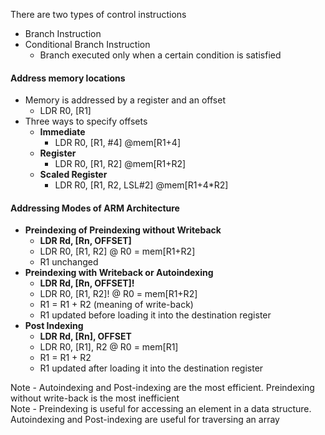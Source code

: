 There are two types of control instructions 
* Branch Instruction 
* Conditional Branch Instruction 
	* Branch executed only when a certain condition is satisfied 

#### Address memory locations 
* Memory is addressed by a register and an offset 
	* LDR R0, [R1]
* Three ways to specify offsets 
	* **Immediate** 
		* LDR R0, [R1, #4] @mem[R1+4]
	* **Register** 
		* LDR R0, [R1, R2] @mem[R1+R2]
	* **Scaled Register** 
		* LDR R0, [R1, R2, LSL#2] @mem[R1+4*R2]

#### Addressing Modes of ARM Architecture 
* **Preindexing of Preindexing without Writeback**
	* **LDR Rd, [Rn, OFFSET]**
	* LDR R0, [R1, R2] @ R0 = mem[R1+R2]
	* R1 unchanged
* **Preindexing with Writeback or Autoindexing** 
	* **LDR Rd, [Rn, OFFSET]!**
	* LDR R0, [R1, R2]! @ R0 = mem[R1+R2] 
	* R1 = R1 + R2 (meaning of write-back)
	* R1 updated before loading it into the destination register
* **Post Indexing** 
	* **LDR Rd, [Rn], OFFSET**
	* LDR R0, [R1], R2 @ R0 = mem[R1]
	* R1 = R1 + R2
	* R1 updated after loading it into the destination register

Note - Autoindexing and Post-indexing are the most efficient. Preindexing without write-back is the most inefficient  
Note - Preindexing is useful for accessing an element in a data structure. Autoindexing and Post-indexing are useful for traversing an array